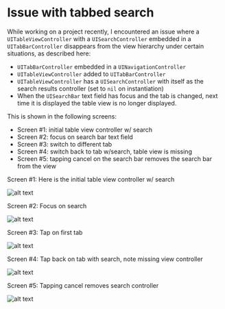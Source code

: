 # Issue with tabbed search

While working on a project recently, I encountered an issue where a `UITableViewController` with a `UISearchController` embedded in a `UITabBarController` disappears from the view hierarchy under certain situations, as described here:

* `UITabBarController` embedded in a `UINavigationController`
* `UITableViewController` added to `UITabBarController`
* `UITableViewController` has a `UISearchController` with itself as the search results controller (set to `nil` on instantiation)
* When the `UISearchBar` text field has focus and the tab is changed, next time it is displayed the table view is no longer displayed.

This is shown in the following screens:

* Screen #1: initial table view controller w/ search
* Screen #2: focus on search bar text field
* Screen #3: switch to different tab
* Screen #4: switch back to tab w/search, table view is missing
* Screen #5: tapping cancel on the search bar removes the search bar from the view

Screen #1: Here is the initial table view controller w/ search

![alt text](https://raw.githubusercontent.com/jonstjohn/TabbedSearch/master/img/tab_screen1.png  "Screen 1")

Screen #2: Focus on search

![alt text](https://raw.githubusercontent.com/jonstjohn/TabbedSearch/master/img/tab_screen2.png  "Screen 2")

Screen #3: Tap on first tab

![alt text](https://raw.githubusercontent.com/jonstjohn/TabbedSearch/master/img/tab_screen3.png  "Screen 3")

Screen #4: Tap back on tab with search, note missing view controller

![alt text](https://raw.githubusercontent.com/jonstjohn/TabbedSearch/master/img/tab_screen4.png  "Screen 4")

Screen #5: Tapping cancel removes search controller

![alt text](https://raw.githubusercontent.com/jonstjohn/TabbedSearch/master/img/tab_screen5.png  "Screen 5")

